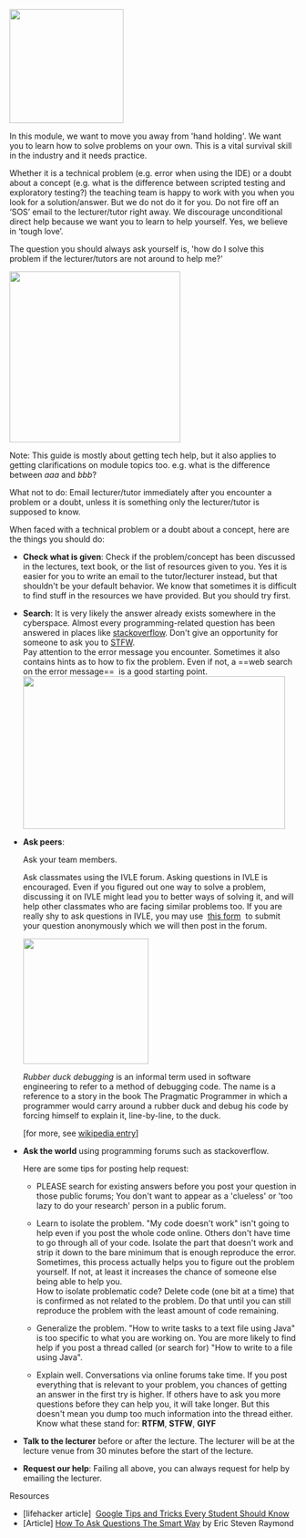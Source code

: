 <img src="{{baseUrl}}/admin/images/how to get help.png" width="200px"><br/>


In this module, we want to move you away from 'hand holding'. We want you to learn how to solve problems on your own. This is a vital survival skill in the industry and it needs practice.

Whether it is a technical problem (e.g. error when using the IDE) or a doubt about a concept (e.g. what is the difference between scripted testing and exploratory testing?) the teaching team is happy to work with you when you look for a solution/answer. But we do not do it for you. Do not fire off an ‘SOS’ email to the lecturer/tutor right away. We discourage unconditional direct help because we want you to learn to help yourself. Yes, we believe in ‘tough love’.

The question you should always ask yourself is, 'how do I solve this problem if the lecturer/tutors are not around to help me?' 

<img src="{{baseUrl}}/admin/images/the good reasons to get home early.png" width="300"/>

Note: This guide is mostly about getting tech help, but it also applies to getting clarifications on module topics too. e.g. what is the difference between _aaa_ and _bbb_?

What not to do: Email lecturer/tutor immediately after you encounter a problem or a doubt, unless it is something only the lecturer/tutor is supposed to know.

When faced with a technical problem or a doubt about a concept, here are the things you should do:

* **Check what is given**: Check if the problem/concept has been discussed in the lectures, text book, or the list of resources given to you. Yes it is easier for you to write an email to the tutor/lecturer instead, but that shouldn't be your default behavior. We know that sometimes it is difficult to find stuff in the resources we have provided. But you should try first.

* **Search**: It is very likely the answer already exists somewhere in the cyberspace. Almost every programming-related question has been answered in places like [stackoverflow](http://stackoverflow.com/). Don't give an opportunity for someone to ask you to [STFW](http://www.jibble.org/stfw/).  
  Pay attention to the error message you encounter. Sometimes it also contains hints as to how to fix the problem. Even if not, a ==web search on the error message==  is a good starting point.    
  <img src="{{baseUrl}}/admin/images/how to google it.png" width="460" height="268"/>

* **Ask peers**:   

  Ask your team members.   

  Ask classmates using the IVLE forum. Asking questions in IVLE is encouraged. Even if you figured out one way to solve a problem, discussing it on IVLE might lead you to better ways of solving it, and will help other classmates who are facing similar problems too. If you are really shy to ask questions in IVLE, you may use  [this form](https://docs.google.com/forms/d/1vf2TjVhASq_u1_kQEEyURE5fTeBg6iKwGQDJUxYiAmg/viewform)  to submit your question anonymously which we will then post in the forum.

  <panel header="Rubber Duck Debugging" expandable>

  <img src="{{baseUrl}}/admin/images/Rubber_duck_assisting_with_debugging.jpg" width="220"/><br/>

  _Rubber duck debugging_ is an informal term used in software engineering to refer to a method of debugging code. The name is a reference to a story in the book The Pragmatic Programmer in which a programmer would carry around a rubber duck and debug his code by forcing himself to explain it, line-by-line, to the duck.

  [for more, see [wikipedia entry](https://en.wikipedia.org/wiki/Rubber_duck_debugging)]  

    </panel><p/>

* **Ask the world** using programming forums such as stackoverflow.   

  Here are some tips for posting help request:
  * PLEASE search for existing answers before you post your question in those public forums; You don't want to appear as a 'clueless' or 'too lazy to do your research' person in a public forum.
  * Learn to isolate the problem. "My code doesn't work" isn't going to help even if you post the whole code online. Others don't have time to go through all of your code. Isolate the part that doesn't work and strip it down to the bare minimum that is enough reproduce the error. Sometimes, this process actually helps you to figure out the problem yourself. If not, at least it increases the chance of someone else being able to help you.  
    <tip-box type="tip">
    How to isolate problematic code? Delete code (one bit at a time) that is confirmed as not related to the problem. Do that until you can still reproduce the problem with the least amount of code remaining.
    </tip-box>

  * Generalize the problem. "How to write tasks to a text file using Java" is too specific to what you are working on. You are more likely to find help if you post a thread called (or search for) "How to write to a file using Java".
  * Explain well. Conversations via online forums take time. If you post everything that is relevant to your problem, you chances of getting an answer in the first try is higher. If others have to ask you more questions before they can help you, it will take longer. But this doesn't mean you dump too much information into the thread either.  
    <tip-box type="tip">Know what these stand for: **RTFM**, **STFW**, **GIYF**</tip-box>

* **Talk to the lecturer** before or after the lecture. The lecturer will be at the lecture venue from 30 minutes before the start of the lecture.

* **Request our help**: Failing all above, you can always request for help by emailing the lecturer.

Resources

* [lifehacker article]  [Google Tips and Tricks Every Student Should Know](http://lifehacker.com/google-tips-and-tricks-every-student-should-know-1508121671)
* [Article] [How To Ask Questions The Smart Way](http://catb.org/esr/faqs/smart-questions.html) by Eric Steven Raymond
